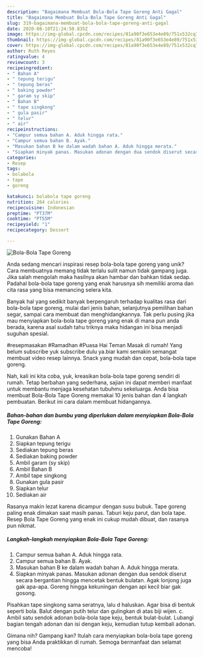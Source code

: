 ```yaml
---
description: "Bagaimana Membuat Bola-Bola Tape Goreng Anti Gagal"
title: "Bagaimana Membuat Bola-Bola Tape Goreng Anti Gagal"
slug: 319-bagaimana-membuat-bola-bola-tape-goreng-anti-gagal
date: 2020-08-10T21:24:50.835Z
image: https://img-global.cpcdn.com/recipes/81a90f3e653e4e89/751x532cq70/bola-bola-tape-goreng-foto-resep-utama.jpg
thumbnail: https://img-global.cpcdn.com/recipes/81a90f3e653e4e89/751x532cq70/bola-bola-tape-goreng-foto-resep-utama.jpg
cover: https://img-global.cpcdn.com/recipes/81a90f3e653e4e89/751x532cq70/bola-bola-tape-goreng-foto-resep-utama.jpg
author: Ruth Reyes
ratingvalue: 4
reviewcount: 3
recipeingredient:
- " Bahan A"
- " tepung terigu"
- " tepung beras"
- " baking powder"
- " garam sy skip"
- " Bahan B"
- " tape singkong"
- " gula pasir"
- " telur"
- " air"
recipeinstructions:
- "Campur semua bahan A. Aduk hingga rata."
- "Campur semua bahan B. Ayak."
- "Masukan bahan B ke dalam wadah bahan A. Aduk hingga merata."
- "Siapkan minyak panas. Masukan adonan dengan dua sendok diserut secara bergantian hingga mencetak bentuk bulatan. Agak lonjong juga gak apa-apa. Goreng hingga kekuningan dengan api kecil biar gak gosong."
categories:
- Resep
tags:
- bolabola
- tape
- goreng

katakunci: bolabola tape goreng 
nutrition: 264 calories
recipecuisine: Indonesian
preptime: "PT37M"
cooktime: "PT55M"
recipeyield: "1"
recipecategory: Dessert

---
```



![Bola-Bola Tape Goreng](https://img-global.cpcdn.com/recipes/81a90f3e653e4e89/751x532cq70/bola-bola-tape-goreng-foto-resep-utama.jpg)

Anda sedang mencari inspirasi resep bola-bola tape goreng yang unik? Cara membuatnya memang tidak terlalu sulit namun tidak gampang juga. Jika salah mengolah maka hasilnya akan hambar dan bahkan tidak sedap. Padahal bola-bola tape goreng yang enak harusnya sih memiliki aroma dan cita rasa yang bisa memancing selera kita.

Banyak hal yang sedikit banyak berpengaruh terhadap kualitas rasa dari bola-bola tape goreng, mulai dari jenis bahan, selanjutnya pemilihan bahan segar, sampai cara membuat dan menghidangkannya. Tak perlu pusing jika mau menyiapkan bola-bola tape goreng yang enak di mana pun anda berada, karena asal sudah tahu triknya maka hidangan ini bisa menjadi suguhan spesial.

#resepmasakan #Ramadhan #Puasa Hai Teman Masak di rumah! Yang belum subscribe yuk subscribe dulu ya.biar kami semakin semangat membuat video resep lainnya. Snack yang mudah dan cepat, bola-bola tape goreng.


Nah, kali ini kita coba, yuk, kreasikan bola-bola tape goreng sendiri di rumah. Tetap berbahan yang sederhana, sajian ini dapat memberi manfaat untuk membantu menjaga kesehatan tubuhmu sekeluarga. Anda bisa membuat Bola-Bola Tape Goreng memakai 10 jenis bahan dan 4 langkah pembuatan. Berikut ini cara dalam membuat hidangannya.

<!--inarticleads1-->

##### Bahan-bahan dan bumbu yang diperlukan dalam menyiapkan Bola-Bola Tape Goreng:

1. Gunakan  Bahan A
1. Siapkan  tepung terigu
1. Sediakan  tepung beras
1. Sediakan  baking powder
1. Ambil  garam (sy skip)
1. Ambil  Bahan B
1. Ambil  tape singkong
1. Gunakan  gula pasir
1. Siapkan  telur
1. Sediakan  air


Rasanya makin lezat karena dicampur dengan susu bubuk. Tape goreng paling enak dimakan saat masih panas. Taburi keju parut, dan bola tape. Resep Bola Tape Goreng yang enak ini cukup mudah dibuat, dan rasanya pun nikmat. 

<!--inarticleads2-->

##### Langkah-langkah menyiapkan Bola-Bola Tape Goreng:

1. Campur semua bahan A. Aduk hingga rata.
1. Campur semua bahan B. Ayak.
1. Masukan bahan B ke dalam wadah bahan A. Aduk hingga merata.
1. Siapkan minyak panas. Masukan adonan dengan dua sendok diserut secara bergantian hingga mencetak bentuk bulatan. Agak lonjong juga gak apa-apa. Goreng hingga kekuningan dengan api kecil biar gak gosong.


Pisahkan tape singkong sama seratnya, lalu d haluskan. Agar bisa di bentuk seperti bola. Balut dengan putih telur dan gulingkan di atas biji wijen. c. Ambil satu sendok adonan bola-bola tape keju, bentuk bulat-bulat. Lubangi bagian tengah adonan dan isi dengan keju, kemudian tutup kembali adonan. 

Gimana nih? Gampang kan? Itulah cara menyiapkan bola-bola tape goreng yang bisa Anda praktikkan di rumah. Semoga bermanfaat dan selamat mencoba!
